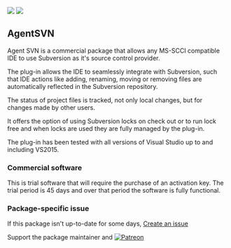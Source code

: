 [![](https://img.shields.io/chocolatey/v/agentsvn?color=green&label=agentsvn)](https://chocolatey.org/packages/agentsvn) [![](https://img.shields.io/chocolatey/dt/agentsvn)](https://chocolatey.org/packages/agentsvn)

## AgentSVN

Agent SVN is a commercial package that allows any MS-SCCI compatible IDE to use Subversion as it's source control provider.

The plug-in allows the IDE to seamlessly integrate with Subversion, such that IDE actions like adding, renaming, moving or removing files are automatically reflected in the Subversion repository.

The status of project files is tracked, not only local changes, but for changes made by other users.

It offers the option of using Subversion locks on check out or to run lock free and when locks are used they are fully managed by the plug-in.

The plug-in has been tested with all versions of Visual Studio up to and including VS2015.

### Commercial software

This is trial software that will require the purchase of an activation key. The trial period is 45 days and over that period the software is fully functional.

### Package-specific issue
If this package isn't up-to-date for some days, [Create an issue](https://github.com/tunisiano187/Chocolatey-packages/issues/new/choose)

Support the package maintainer and [![Patreon](https://cdn.jsdelivr.net/gh/tunisiano187/Chocolatey-packages@d15c4e19c709e7148588d4523ffc6dd3cd3c7e5e/icons/patreon.png)](https://www.patreon.com/tunisiano)
